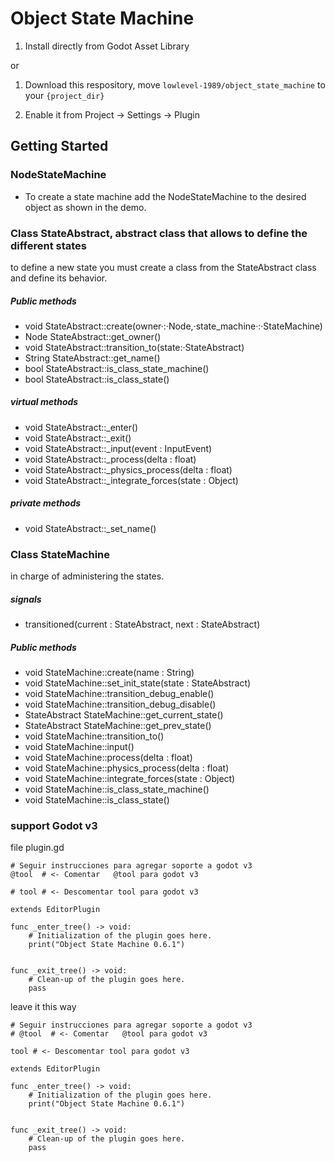 # Object State Machine

1. Install directly from Godot Asset Library

or

1. Download this respository, move `lowlevel-1989/object_state_machine` to your `{project_dir}`

2. Enable it from Project -> Settings -> Plugin

## Getting Started

### NodeStateMachine

- To create a state machine add the NodeStateMachine to the desired object as shown in the demo.

### Class StateAbstract, abstract class that allows to define the different states

to define a new state you must create a class from the StateAbstract class and define its behavior.

##### Public methods
- void    StateAbstract::create(owner·:·Node,·state_machine·:·StateMachine)
- Node    StateAbstract::get_owner()
- void    StateAbstract::transition_to(state:·StateAbstract)
- String  StateAbstract::get_name()
- bool    StateAbstract::is_class_state_machine()
- bool    StateAbstract::is_class_state()

##### virtual methods
- void    StateAbstract::_enter()
- void    StateAbstract::_exit()
- void    StateAbstract::_input(event : InputEvent)
- void    StateAbstract::_process(delta : float)
- void    StateAbstract::_physics_process(delta : float)
- void    StateAbstract::_integrate_forces(state : Object)

##### private methods
- void    StateAbstract::_set_name()

### Class StateMachine
in charge of administering the states.

##### signals
- transitioned(current : StateAbstract, next : StateAbstract)

##### Public methods
- void           StateMachine::create(name : String)
- void           StateMachine::set_init_state(state : StateAbstract)
- void           StateMachine::transition_debug_enable()
- void           StateMachine::transition_debug_disable()
- StateAbstract  StateMachine::get_current_state()
- StateAbstract  StateMachine::get_prev_state()
- void           StateMachine::transition_to()
- void           StateMachine::input()
- void           StateMachine::process(delta : float)
- void           StateMachine::physics_process(delta : float)
- void           StateMachine::integrate_forces(state : Object)
- void           StateMachine::is_class_state_machine()
- void           StateMachine::is_class_state()

### support Godot v3

file plugin.gd
```gdscript
# Seguir instrucciones para agregar soporte a godot v3
@tool  # <- Comentar   @tool para godot v3

# tool # <- Descomentar tool para godot v3

extends EditorPlugin

func _enter_tree() -> void:
	# Initialization of the plugin goes here.
	print("Object State Machine 0.6.1")


func _exit_tree() -> void:
	# Clean-up of the plugin goes here.
	pass
```
leave it this way
```gdscript
# Seguir instrucciones para agregar soporte a godot v3
# @tool  # <- Comentar   @tool para godot v3

tool # <- Descomentar tool para godot v3

extends EditorPlugin

func _enter_tree() -> void:
	# Initialization of the plugin goes here.
	print("Object State Machine 0.6.1")


func _exit_tree() -> void:
	# Clean-up of the plugin goes here.
	pass
```
